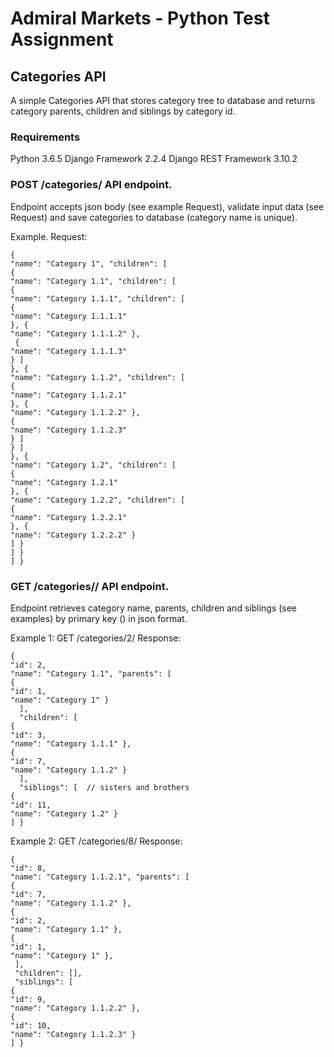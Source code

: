 # Admiral Markets - Python Test Assignment

## Categories API

A simple Categories API that stores category tree to database and returns category parents, children and siblings by category id.

### Requirements

Python 3.6.5
Django Framework 2.2.4
Django REST Framework 3.10.2


### POST /categories/ ​API endpoint.

Endpoint accepts ​json​ body (see example Request​), validate input data (see Request) and save categories to database (category name is unique).

Example.
Request:
```
{
"name": ​"Category 1"​, "children": [
{
"name": ​"Category 1.1"​, "children": [
{
"name": ​"Category 1.1.1"​, "children": [
{
"name": ​"Category 1.1.1.1"
}, {
"name": ​"Category 1.1.1.2" },
 {
"name": ​"Category 1.1.1.3"
} ]
}, {
"name": ​"Category 1.1.2"​, "children": [
{
"name": ​"Category 1.1.2.1"
}, {
"name": ​"Category 1.1.2.2" },
{
"name": ​"Category 1.1.2.3"
} ]
} ]
}, {
"name": ​"Category 1.2"​, "children": [
{
"name": ​"Category 1.2.1"
}, {
"name": ​"Category 1.2.2"​, "children": [
{
"name": ​"Category 1.2.2.1"
}, {
"name": ​"Category 1.2.2.2" }
] }
] }
] }
```

### GET /categories/<id>/​ API endpoint.

Endpoint retrieves category name, parents, children and siblings (see examples) by primary key (<id>) in json format.

Example 1:
GET /categories/2/ Response:
```
{
"id": ​2​,
"name": ​"Category 1.1"​, "parents": [
{
"id": ​1​,
"name": ​"Category 1" }
  ],
  "children": [
{
"id": ​3​,
"name": ​"Category 1.1.1" },
{
"id": ​7​,
"name": ​"Category 1.1.2" }
  ],
  "siblings": [  // sisters and brothers
{
"id": ​11​,
"name": ​"Category 1.2" }
] }
```

Example 2:
GET /categories/8/ Response:
```
{
"id": ​8​,
"name": ​"Category 1.1.2.1"​, "parents": [
{
"id": ​7​,
"name": ​"Category 1.1.2" },
{
"id": ​2​,
"name": ​"Category 1.1" },
{
"id": ​1​,
"name": ​"Category 1" },
 ],
 "children": [],
 "siblings": [
{
"id": ​9​,
"name": ​"Category 1.1.2.2" },
{
"id": ​10​,
"name": ​"Category 1.1.2.3" }
] }
```
